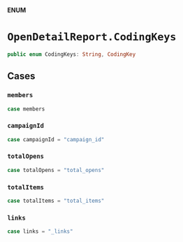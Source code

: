 **ENUM**

# `OpenDetailReport.CodingKeys`

```swift
public enum CodingKeys: String, CodingKey
```

## Cases
### `members`

```swift
case members
```

### `campaignId`

```swift
case campaignId = "campaign_id"
```

### `totalOpens`

```swift
case totalOpens = "total_opens"
```

### `totalItems`

```swift
case totalItems = "total_items"
```

### `links`

```swift
case links = "_links"
```

